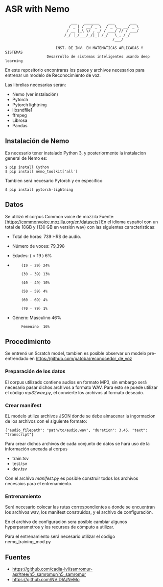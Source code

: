 # ASR with Nemo
                                  ___   _______    ___       ___ 
                                 / _ | / __/ _ \  / _ \__ __/ _ \
                                / __ |_\ \/ , _/ / ___/ // / ___/
                               /_/ |_/___/_/|_| /_/   \_, /_/    
                                                     /___/                                                    
        
                           INST. DE INV. EN MATEMATICAS APLICADAS Y SISTEMAS
                       Desarrollo de sistemas inteligentes usando deep learning


En este repositorio encontraras los pasos y archivos necesarios para entrenar un modelo de Reconocimiento de voz.

Las librelias necesarias serán:

- Nemo (ver instalación)
- Pytorch
- Pytorch lightning
- libsndfile1
- ffmpeg
- Librosa
- Pandas

## Instalación de Nemo

Es necesario tener instalado Python 3, y posteriormente la instalacion general de Nemo es: 
  
  	$ pip install Cython
  	$ pip install nemo_toolkit['all']
  
Tambien será necesario Pytorch y en especifico 
 
	$ pip install pytorch-lightning
  

## Datos
Se utilizó el corpus Common voice de mozzila  Fuente: [https://commonvoice.mozilla.org/en/datasets]
En el idioma español con un total de 18GB y (130 GB en versión wav) con las siguientes caracteristicas:
- Total de horas: 739 HRS de audio.
- Número de voces: 79,398
- Edades: ( < 19  ) 6%
- 
          (19 - 29) 24% 
          
          (30 - 39) 13%  
          
          (40 - 49) 10%
          
          (50 - 59) 4%
          
          (60 - 69) 4%
          
          (70 - 79) 1%
          
- Género: Masculino 46%

          Femenino  16%

 
## Procedimiento
Se entrenó un Scratch model, tambien es posible observar un modelo pre-entrendado en https://github.com/patoba/reconocedor_de_voz

### Preparación de los datos

El corpus utilizado contiene audios en formato MP3, sin embargo será necesario pasar dichos archivos a formato WAV. 
Para esto se puede utilizar el código *mp32wav,py*, el convierte los archivos al formato deseado.


### Crear manifest

EL modelo utiliza archivos JSON donde se debe almacenar la ingormacion de los archivos con el siguiente formato:

```
{"audio_filepath": "path/to/audio.wav", "duration": 3.45, "text": "transcript"}
```

Para crear dichos archivos de cada conjunto de datos se hará uso de la información anexada al corpus
- train.tsv
- test.tsv
- dev.tsv

Con el archivo *manifest.py* es posible construir todos los archivos necesaios para el entrenamiento.

### Entrenamiento

Será necesario colocar las rutas correspondientes a donde se encuentran los archivos wav, los manifest construidos, y el archivo de configuración.

En el archivo de configuración sera posible cambiar algunos hyperparametros y los recursos de cómputo a utilizar.

Para el entrenamiento será necesario utilizar el código nemo_training_mod.py

## Fuentes
- https://github.com/cadia-lvl/samromur-asr/tree/n5_samromur/n5_samromur
- https://github.com/NVIDIA/NeMo
